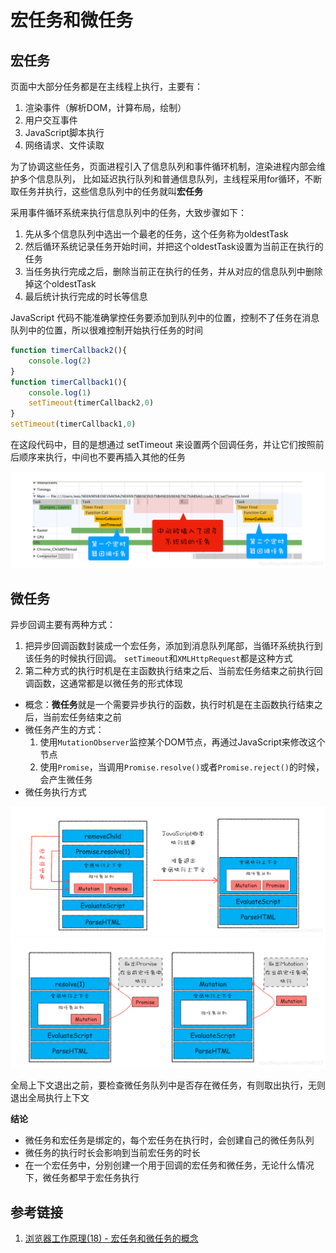# 宏任务和微任务

## 宏任务

页面中大部分任务都是在主线程上执行，主要有：
1. 渲染事件（解析DOM，计算布局，绘制）
2. 用户交互事件
3. JavaScript脚本执行
4. 网络请求、文件读取

为了协调这些任务，页面进程引入了信息队列和事件循环机制，渲染进程内部会维护多个信息队列，
比如延迟执行队列和普通信息队列，主线程采用for循环，不断取任务并执行，这些信息队列中的任务就叫**宏任务**

采用事件循环系统来执行信息队列中的任务，大致步骤如下：
1. 先从多个信息队列中选出一个最老的任务，这个任务称为oldestTask
2. 然后循环系统记录任务开始时间，并把这个oldestTask设置为当前正在执行的任务
3. 当任务执行完成之后，删除当前正在执行的任务，并从对应的信息队列中删除掉这个oldestTask
4. 最后统计执行完成的时长等信息

JavaScript 代码不能准确掌控任务要添加到队列中的位置，控制不了任务在消息队列中的位置，所以很难控制开始执行任务的时间

```javascript
function timerCallback2(){
    console.log(2)
}
function timerCallback1(){
    console.log(1)
    setTimeout(timerCallback2,0)
}
setTimeout(timerCallback1,0)
```
在这段代码中，目的是想通过 setTimeout 来设置两个回调任务，并让它们按照前后顺序来执行，中间也不要再插入其他的任务

![](images/宏任务和微任务/1-1.png)

## 微任务

异步回调主要有两种方式：
1. 把异步回调函数封装成一个宏任务，添加到消息队列尾部，当循环系统执行到该任务的时候执行回调。
   `setTimeout`和`XMLHttpRequest`都是这种方式
2. 第二种方式的执行时机是在主函数执行结束之后、当前宏任务结束之前执行回调函数，这通常都是以微任务的形式体现

- 概念：**微任务**就是一个需要异步执行的函数，执行时机是在主函数执行结束之后，当前宏任务结束之前
- 微任务产生的方式：
    1. 使用`MutationObserver`监控某个DOM节点，再通过JavaScript来修改这个节点
    2. 使用`Promise`，当调用`Promise.resolve()`或者`Promise.reject()`的时候，会产生微任务
- 微任务执行方式

![](images/宏任务和微任务/2-1.png)
![](images/宏任务和微任务/2-2.png)

全局上下文退出之前，要检查微任务队列中是否存在微任务，有则取出执行，无则退出全局执行上下文

**结论**

- 微任务和宏任务是绑定的，每个宏任务在执行时，会创建自己的微任务队列
- 微任务的执行时长会影响到当前宏任务的时长
- 在一个宏任务中，分别创建一个用于回调的宏任务和微任务，无论什么情况下，微任务都早于宏任务执行

## 参考链接

1. [浏览器工作原理(18) - 宏任务和微任务的概念](https://blog.csdn.net/u013448372/article/details/108539382)
